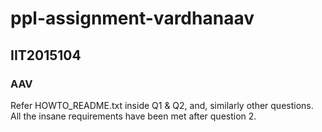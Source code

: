 # ppl-assignment-vardhanaav
## IIT2015104
### AAV
Refer HOWTO_README.txt inside Q1 & Q2, and, similarly other questions.
All the insane requirements have been met after question 2.
